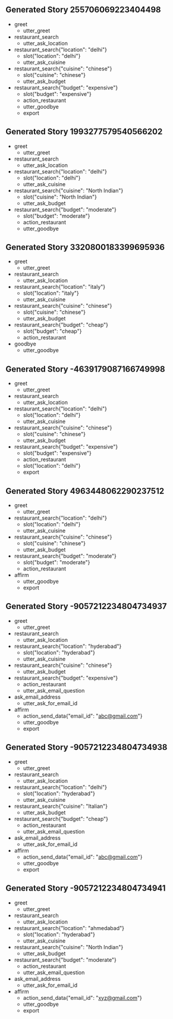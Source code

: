 
## Generated Story 255706069223404498
* greet
    - utter_greet
* restaurant_search
    - utter_ask_location
* restaurant_search{"location": "delhi"}
    - slot{"location": "delhi"}
    - utter_ask_cuisine
* restaurant_search{"cuisine": "chinese"}
    - slot{"cuisine": "chinese"}
    - utter_ask_budget
* restaurant_search{"budget": "expensive"}
    - slot{"budget": "expensive"}
    - action_restaurant
    - utter_goodbye
    - export

## Generated Story 1993277579540566202
* greet
    - utter_greet
* restaurant_search
    - utter_ask_location
* restaurant_search{"location": "delhi"}
    - slot{"location": "delhi"}
    - utter_ask_cuisine
* restaurant_search{"cuisine": "North Indian"}
    - slot{"cuisine": "North Indian"}
    - utter_ask_budget
* restaurant_search{"budget": "moderate"}
    - slot{"budget": "moderate"}
    - action_restaurant
    - utter_goodbye

## Generated Story 3320800183399695936
* greet
    - utter_greet
* restaurant_search
    - utter_ask_location
* restaurant_search{"location": "italy"}
    - slot{"location": "italy"}
	- utter_ask_cuisine
* restaurant_search{"cuisine": "chinese"}
    - slot{"cuisine": "chinese"}
    - utter_ask_budget
* restaurant_search{"budget": "cheap"}
    - slot{"budget": "cheap"}
    - action_restaurant
* goodbye
    - utter_goodbye

## Generated Story -4639179087166749998
* greet
    - utter_greet
* restaurant_search
    - utter_ask_location
* restaurant_search{"location": "delhi"}
    - slot{"location": "delhi"}
    - utter_ask_cuisine
* restaurant_search{"cuisine": "chinese"}
    - slot{"cuisine": "chinese"}
    - utter_ask_budget
* restaurant_search{"budget": "expensive"}
    - slot{"budget": "expensive"}
    - action_restaurant
    - slot{"location": "delhi"}
    - export


## Generated Story 4963448062290237512
* greet
    - utter_greet
* restaurant_search{"location": "delhi"}
    - slot{"location": "delhi"}
    - utter_ask_cuisine
* restaurant_search{"cuisine": "chinese"}
    - slot{"cuisine": "chinese"}
    - utter_ask_budget
* restaurant_search{"budget": "moderate"}
    - slot{"budget": "moderate"}
    - action_restaurant
* affirm
    - utter_goodbye
    - export

## Generated Story -9057212234804734937
* greet
    - utter_greet
* restaurant_search
    - utter_ask_location
* restaurant_search{"location": "hyderabad"}
    - slot{"location": "hyderabad"}
    - utter_ask_cuisine
* restaurant_search{"cuisine": "chinese"}
    - utter_ask_budget
* restaurant_search{"budget": "expensive"}
    - action_restaurant
    - utter_ask_email_question
* ask_email_address
    - utter_ask_for_email_id
* affirm
    - action_send_data{"email_id": "abc@gmail.com"}
    - utter_goodbye
    - export


## Generated Story -9057212234804734938
* greet
    - utter_greet
* restaurant_search
    - utter_ask_location
* restaurant_search{"location": "delhi"}
    - slot{"location": "hyderabad"}
    - utter_ask_cuisine
* restaurant_search{"cuisine": "Italian"}
    - utter_ask_budget
* restaurant_search{"budget": "cheap"}
    - action_restaurant
    - utter_ask_email_question
* ask_email_address
    - utter_ask_for_email_id
* affirm
    - action_send_data{"email_id": "abc@gmail.com"}
    - utter_goodbye
    - export

## Generated Story -9057212234804734941
* greet
    - utter_greet
* restaurant_search
    - utter_ask_location
* restaurant_search{"location": "ahmedabad"}
    - slot{"location": "hyderabad"}
    - utter_ask_cuisine
* restaurant_search{"cuisine": "North Indian"}
    - utter_ask_budget
* restaurant_search{"budget": "moderate"}
    - action_restaurant
    - utter_ask_email_question
* ask_email_address
    - utter_ask_for_email_id
* affirm
    - action_send_data{"email_id": "xyz@gmail.com"}
    - utter_goodbye
    - export




